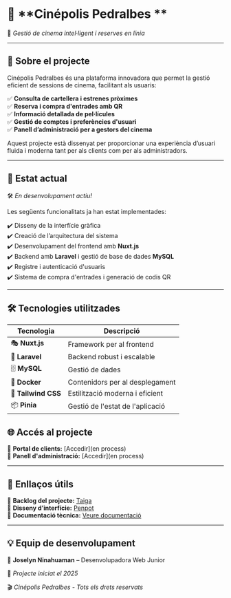# 🎥 **Cinépolis Pedralbes **  

📍 *Gestió de cinema intel·ligent i reserves en línia*  

---

## 🌟 **Sobre el projecte**  

Cinépolis Pedralbes és una plataforma innovadora que permet la gestió eficient de sessions de cinema, facilitant als usuaris:  

✅ **Consulta de cartellera i estrenes pròximes**  
✅ **Reserva i compra d'entrades amb QR**  
✅ **Informació detallada de pel·lícules**  
✅ **Gestió de comptes i preferències d'usuari**  
✅ **Panell d’administració per a gestors del cinema**  

Aquest projecte està dissenyat per proporcionar una experiència d’usuari fluida i moderna tant per als clients com per als administradors.  

---

## 🚀 **Estat actual**  

🛠️ *En desenvolupament actiu!*  

Les següents funcionalitats ja han estat implementades:  

✔️ Disseny de la interfície gràfica  
✔️ Creació de l’arquitectura del sistema  
✔️ Desenvolupament del frontend amb **Nuxt.js**  
✔️ Backend amb **Laravel** i gestió de base de dades **MySQL**  
✔️ Registre i autenticació d'usuaris  
✔️ Sistema de compra d'entrades i generació de codis QR  

---

## 🛠️ **Tecnologies utilitzades**  

| Tecnologia | Descripció |
|------------|-------------|
| 🎭 **Nuxt.js** | Framework per al frontend |
| 🚀 **Laravel** | Backend robust i escalable |
| 🗄️ **MySQL** | Gestió de dades |
| 🐳 **Docker** | Contenidors per al desplegament |
| 🎨 **Tailwind CSS** | Estilització moderna i eficient |
| 📦 **Pinia** | Gestió de l'estat de l'aplicació |


## 🌐 **Accés al projecte**  

🔹 **Portal de clients:** [Accedir](en process)  
🔹 **Panell d'administració:** [Accedir](en process)  

---

## 📌 **Enllaços útils**  

🔹 **Backlog del projecte:** [Taiga](https://tree.taiga.io/project/joselynnc1999-dawtr3gx_cinemapedralbes/backlog)  
🔹 **Disseny d’interfície:** [Penpot](https://design.penpot.app/#/view?file-id=456eee66-5663-80cb-8005-d4925cc49c36&page-id=456eee66-5663-80cb-8005-d4925cc49c37&section=interactions&index=0&share-id=e3472dad-8d1d-80d6-8005-d4ba3bc14a76)  
🔹 **Documentació tècnica:** [Veure documentació](./doc/README.md)  

---

## 💡 **Equip de desenvolupament**  

👤 **Joselyn Ninahuaman** – Desenvolupadora Web Junior 

📅 *Projecte iniciat el 2025*  

🎬 *Cinépolis Pedralbes - Tots els drets reservats*  
